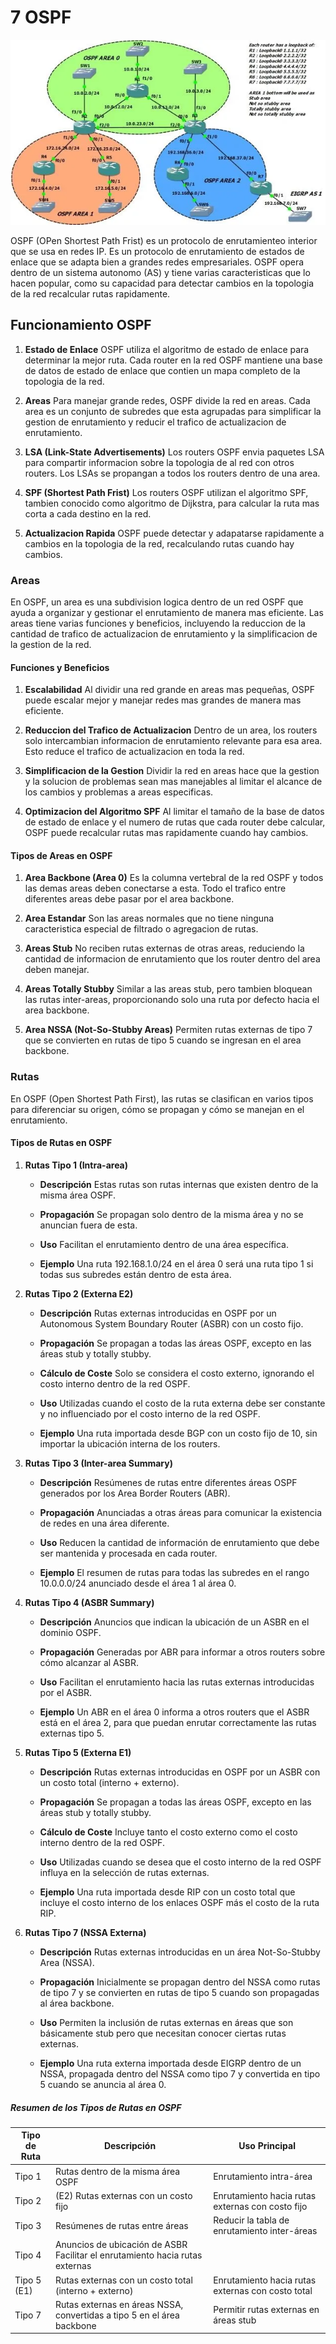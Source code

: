# 7 OSPF

![1_MsdLmgai74ti_NKUpvj5Mg](vx_images/324073627961439.webp)

OSPF (OPen Shortest Path Frist) es un protocolo de enrutamienteo interior que se usa en redes IP. Es un protocolo de enrutamiento de estados de enlace que se adapta bien a grandes redes empresariales. OSPF opera dentro de un sistema autonomo (AS) y tiene varias caracteristicas que lo hacen popular, como su capacidad para detectar cambios en la topologia de la red  recalcular rutas rapidamente.

## Funcionamiento OSPF

1. **Estado de Enlace** OSPF utiliza el algoritmo de estado de enlace para determinar la mejor ruta. Cada router en la red OSPF mantiene una base de datos de estado de enlace que contien un mapa completo de la topologia de la red.

2. **Areas** Para manejar grande redes, OSPF divide la red en areas. Cada area es un conjunto de subredes que esta agrupadas para simplificar la gestion de enrutamiento y reducir el trafico de actualizacion de enrutamiento.

3. **LSA (Link-State Advertisements)** Los routers OSPF envia paquetes LSA para compartir informacion sobre la topologia de al red con otros routers. Los LSAs se propangan a todos los routers dentro de una area.

4. **SPF (Shortest Path Frist)** Los routers OSPF utilizan el algoritmo SPF, tambien conocido como algoritmo de Dijkstra, para calcular la ruta mas corta a cada destino en la red.

5. **Actualizacion Rapida** OSPF puede detectar y adapatarse rapidamente a cambios en la topologia de la red, recalculando rutas cuando hay cambios.


### Areas
 
En OSPF, un area es una  subdivision logica dentro de un red OSPF que ayuda a  organizar y gestionar el enrutamiento de manera mas eficiente. Las areas tiene varias funciones y beneficios, incluyendo la reduccion de la cantidad de trafico de actualizacion de enrutamiento y la simplificacion de la gestion de la red.

#### Funciones y Beneficios

1. **Escalabilidad** Al dividir una red grande en areas mas pequeñas, OSPF puede escalar mejor y manejar redes mas grandes de manera mas eficiente.

2. **Reduccion del Trafico de Actualizacion** Dentro de un area, los routers solo intercambian informacion de enrutamiento relevante para esa area. Esto reduce el trafico de actualizacion en toda la red.

3. **Simplificacion de la Gestion** Dividir la red en areas hace que la gestion y la solucion de problemas sean mas manejables al limitar el alcance de los cambios y problemas a areas especificas.

4. **Optimizacion del Algoritmo SPF** Al limitar el tamaño de la base de datos de estado de enlace y el numero de rutas que cada router debe calcular, OSPF puede recalcular rutas mas rapidamente cuando hay cambios.

#### Tipos de Areas en OSPF

1. **Area Backbone (Area 0)** Es la columna vertebral de la red OSPF y todos las demas areas deben conectarse a esta. Todo el trafico entre diferentes areas debe pasar por el area backbone.

2. **Area Estandar** Son las areas normales que no tiene ninguna caracteristica especial de filtrado o agregacion de rutas.

3. **Areas Stub** No reciben rutas externas de otras areas, reduciendo la cantidad de informacion de enrutamiento que los router dentro del area deben manejar.

4. **Areas Totally Stubby** Similar a las areas stub, pero tambien bloquean las rutas inter-areas, proporcionando solo una ruta por defecto hacia el area backbone.

5. **Area NSSA (Not-So-Stubby Areas)** Permiten rutas externas de tipo 7 que se convierten en rutas de tipo 5 cuando se ingresan en el area backbone.
   

### Rutas 

En OSPF (Open Shortest Path First), las rutas se clasifican en varios tipos para diferenciar su origen, cómo se propagan y cómo se manejan en el enrutamiento. 

#### Tipos de Rutas en OSPF

1. **Rutas Tipo 1 (Intra-area)**

    * **Descripción** Estas rutas son rutas internas que existen dentro de la misma área OSPF.

    * **Propagación** Se propagan solo dentro de la misma área y no se anuncian fuera de esta.

    * **Uso** Facilitan el enrutamiento dentro de una área específica.

    * **Ejemplo** Una ruta 192.168.1.0/24 en el área 0 será una ruta tipo 1 si todas sus subredes están dentro de esta área.

2. **Rutas Tipo 2 (Externa E2)**

    * **Descripción** Rutas externas introducidas en OSPF por un Autonomous System Boundary Router (ASBR) con un costo fijo.

    * **Propagación** Se propagan a todas las áreas OSPF, excepto en las áreas stub y totally stubby.

    * **Cálculo de Coste** Solo se considera el costo externo, ignorando el costo interno dentro de la red OSPF.

    * **Uso** Utilizadas cuando el costo de la ruta externa debe ser constante y no influenciado por el costo interno de la red OSPF.

    * **Ejemplo** Una ruta importada desde BGP con un costo fijo de 10, sin importar la ubicación interna de los routers.

3. **Rutas Tipo 3 (Inter-area Summary)**

    * **Descripción** Resúmenes de rutas entre diferentes áreas OSPF generados por los Area Border Routers (ABR).

    * **Propagación** Anunciadas a otras áreas para comunicar la existencia de redes en una área diferente.

    * **Uso** Reducen la cantidad de información de enrutamiento que debe ser mantenida y procesada en cada router.

    * **Ejemplo** El resumen de rutas para todas las subredes en el rango 10.0.0.0/24 anunciado desde el área 1 al área 0.

4. **Rutas Tipo 4 (ASBR Summary)**

    * **Descripción** Anuncios que indican la ubicación de un ASBR en el dominio OSPF.
    
    * **Propagación** Generadas por ABR para informar a otros routers sobre cómo alcanzar al ASBR.

    * **Uso** Facilitan el enrutamiento hacia las rutas externas introducidas por el ASBR.

    * **Ejemplo** Un ABR en el área 0 informa a otros routers que el ASBR está en el área 2, para que puedan enrutar correctamente las rutas externas tipo 5.

5. **Rutas Tipo 5 (Externa E1)**

    * **Descripción** Rutas externas introducidas en OSPF por un ASBR con un costo total (interno + externo).

    * **Propagación** Se propagan a todas las áreas OSPF, excepto en las áreas stub y totally stubby.

    * **Cálculo de Coste** Incluye tanto el costo externo como el costo interno dentro de la red OSPF.

    * **Uso** Utilizadas cuando se desea que el costo interno de la red OSPF influya en la selección de rutas externas.

    * **Ejemplo** Una ruta importada desde RIP con un costo total que incluye el costo interno de los enlaces OSPF más el costo de la ruta RIP.

6. **Rutas Tipo 7 (NSSA Externa)**

    * **Descripción** Rutas externas introducidas en un área Not-So-Stubby Area (NSSA).

    * **Propagación** Inicialmente se propagan dentro del NSSA como rutas de tipo 7 y se convierten en rutas de tipo 5 cuando son propagadas al área backbone.

    * **Uso** Permiten la inclusión de rutas externas en áreas que son básicamente stub pero que necesitan conocer ciertas rutas externas.

    * **Ejemplo** Una ruta externa importada desde EIGRP dentro de un NSSA, propagada dentro del NSSA como tipo 7 y convertida en tipo 5 cuando se anuncia al área 0.
    
##### Resumen de los Tipos de Rutas en OSPF

| Tipo de Ruta |                                                     	Descripción                                                      |                               	Uso Principal                                |
| ----------------- | -------------------------------------------------------------------------------------------------------- | --------------------------------------------------------------------- |
| Tipo 1            | 	Rutas dentro de la misma área OSPF                                                                 | 	Enrutamiento intra-área                                           |
| Tipo 2            | (E2)	Rutas externas con un costo fijo                                                                 | 	Enrutamiento hacia rutas externas con costo fijo   |
| Tipo 3            | 	Resúmenes de rutas entre áreas                                                                         | 	Reducir la tabla de enrutamiento inter-áreas           |
| Tipo 4            | 	Anuncios de ubicación de ASBR	Facilitar el enrutamiento hacia rutas externas |                                                                                     |
| Tipo 5 (E1)    | 	Rutas externas con un costo total (interno + externo)                                         | 	Enrutamiento hacia rutas externas con costo total |
| Tipo 7            | 	Rutas externas en áreas NSSA, convertidas a tipo 5 en el área backbone        | 	Permitir rutas externas en áreas stub                     |